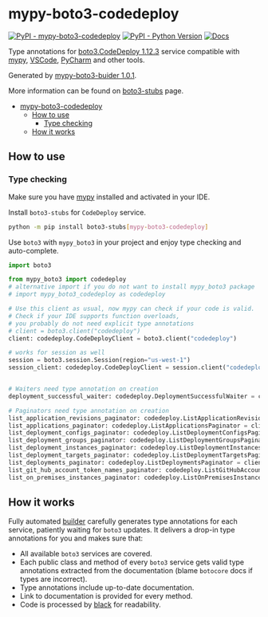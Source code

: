 # mypy-boto3-codedeploy

[![PyPI - mypy-boto3-codedeploy](https://img.shields.io/pypi/v/mypy-boto3-codedeploy.svg?color=blue)](https://pypi.org/project/mypy-boto3-codedeploy)
[![PyPI - Python Version](https://img.shields.io/pypi/pyversions/mypy-boto3-codedeploy.svg?color=blue)](https://pypi.org/project/mypy-boto3-codedeploy)
[![Docs](https://img.shields.io/readthedocs/mypy-boto3-builder.svg?color=blue)](https://mypy-boto3-builder.readthedocs.io/)

Type annotations for
[boto3.CodeDeploy 1.12.3](https://boto3.amazonaws.com/v1/documentation/api/1.12.3/reference/services/codedeploy.html#CodeDeploy) service
compatible with [mypy](https://github.com/python/mypy), [VSCode](https://code.visualstudio.com/),
[PyCharm](https://www.jetbrains.com/pycharm/) and other tools.

Generated by [mypy-boto3-buider 1.0.1](https://github.com/vemel/mypy_boto3_builder).

More information can be found on [boto3-stubs](https://pypi.org/project/boto3-stubs/) page.

- [mypy-boto3-codedeploy](#mypy-boto3-codedeploy)
  - [How to use](#how-to-use)
    - [Type checking](#type-checking)
  - [How it works](#how-it-works)

## How to use

### Type checking

Make sure you have [mypy](https://github.com/python/mypy) installed and activated in your IDE.

Install `boto3-stubs` for `CodeDeploy` service.

```bash
python -m pip install boto3-stubs[mypy-boto3-codedeploy]
```

Use `boto3` with `mypy_boto3` in your project and enjoy type checking and auto-complete.

```python
import boto3

from mypy_boto3 import codedeploy
# alternative import if you do not want to install mypy_boto3 package
# import mypy_boto3_codedeploy as codedeploy

# Use this client as usual, now mypy can check if your code is valid.
# Check if your IDE supports function overloads,
# you probably do not need explicit type annotations
# client = boto3.client("codedeploy")
client: codedeploy.CodeDeployClient = boto3.client("codedeploy")

# works for session as well
session = boto3.session.Session(region="us-west-1")
session_client: codedeploy.CodeDeployClient = session.client("codedeploy")


# Waiters need type annotation on creation
deployment_successful_waiter: codedeploy.DeploymentSuccessfulWaiter = client.get_waiter("deployment_successful")

# Paginators need type annotation on creation
list_application_revisions_paginator: codedeploy.ListApplicationRevisionsPaginator = client.get_paginator("list_application_revisions")
list_applications_paginator: codedeploy.ListApplicationsPaginator = client.get_paginator("list_applications")
list_deployment_configs_paginator: codedeploy.ListDeploymentConfigsPaginator = client.get_paginator("list_deployment_configs")
list_deployment_groups_paginator: codedeploy.ListDeploymentGroupsPaginator = client.get_paginator("list_deployment_groups")
list_deployment_instances_paginator: codedeploy.ListDeploymentInstancesPaginator = client.get_paginator("list_deployment_instances")
list_deployment_targets_paginator: codedeploy.ListDeploymentTargetsPaginator = client.get_paginator("list_deployment_targets")
list_deployments_paginator: codedeploy.ListDeploymentsPaginator = client.get_paginator("list_deployments")
list_git_hub_account_token_names_paginator: codedeploy.ListGitHubAccountTokenNamesPaginator = client.get_paginator("list_git_hub_account_token_names")
list_on_premises_instances_paginator: codedeploy.ListOnPremisesInstancesPaginator = client.get_paginator("list_on_premises_instances")
```

## How it works

Fully automated [builder](https://github.com/vemel/mypy_boto3_builder) carefully generates
type annotations for each service, patiently waiting for `boto3` updates. It delivers
a drop-in type annotations for you and makes sure that:

- All available `boto3` services are covered.
- Each public class and method of every `boto3` service gets valid type annotations
  extracted from the documentation (blame `botocore` docs if types are incorrect).
- Type annotations include up-to-date documentation.
- Link to documentation is provided for every method.
- Code is processed by [black](https://github.com/psf/black) for readability.